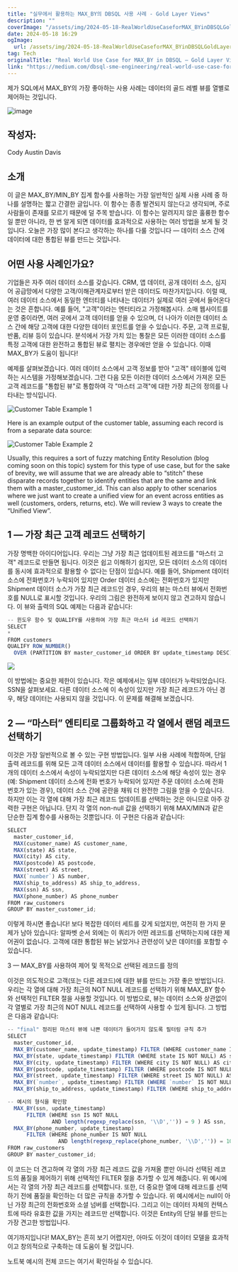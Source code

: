 ```yaml
---
title: "실무에서 활용하는 MAX_BY의 DBSQL 사용 사례 - Gold Layer Views"
description: ""
coverImage: "/assets/img/2024-05-18-RealWorldUseCaseforMAX_BYinDBSQLGoldLayerViews_0.png"
date: 2024-05-18 16:29
ogImage:
  url: /assets/img/2024-05-18-RealWorldUseCaseforMAX_BYinDBSQLGoldLayerViews_0.png
tag: Tech
originalTitle: "Real World Use Case for MAX_BY in DBSQL — Gold Layer Views"
link: "https://medium.com/dbsql-sme-engineering/real-world-use-case-for-max-by-in-dbsql-gold-layer-views-43cd8ad1e170"
---
```


제가 SQL에서 MAX_BY의 가장 좋아하는 사용 사례는 데이터의 골드 레벨 뷰를 열별로 제어하는 것입니다.

![image](/assets/img/2024-05-18-RealWorldUseCaseforMAX_BYinDBSQLGoldLayerViews_0.png)

## 작성자:

Cody Austin Davis

## 소개

<div class="content-ad"></div>

이 글은 MAX_BY/MIN_BY 집계 함수를 사용하는 가장 일반적인 실제 사용 사례 중 하나를 설명하는 짧고 간결한 글입니다. 이 함수는 종종 발견되지 않는다고 생각되며, 주로 사람들이 존재를 모르기 때문에 덜 주목 받습니다. 이 함수는 알려지지 않은 훌륭한 함수일 뿐만 아니라, 한 번 알게 되면 데이터를 효과적으로 사용하는 여러 방법을 보게 될 것입니다. 오늘은 가장 많이 본다고 생각하는 하나를 다룰 것입니다 — 데이터 소스 간에 데이터에 대한 통합된 뷰를 만드는 것입니다.

## 어떤 사용 사례인가요?

기업들은 자주 여러 데이터 소스를 갖습니다. CRM, 앱 데이터, 공개 데이터 소스, 심지어 공급망에서 다양한 고객/이해관계자로부터 받은 데이터도 마찬가지입니다. 이럴 때, 여러 데이터 소스에서 동일한 엔터티를 나타내는 데이터가 실제로 여러 곳에서 들어온다는 것은 흔합니다. 예를 들어, "고객"이라는 엔터티라고 가정해봅시다. 소매 웹사이트를 운영 중이라면, 여러 곳에서 고객 데이터를 얻을 수 있으며, 더 나아가 이러한 데이터 소스 간에 해당 고객에 대한 다양한 데이터 포인트를 얻을 수 있습니다. 주문, 고객 프로필, 반품, 리뷰 등이 있습니다. 분석에서 가장 가치 있는 통찰은 모든 이러한 데이터 소스를 특정 고객에 대한 완전하고 통합된 뷰로 펼치는 경우에만 얻을 수 있습니다. 이때 MAX_BY가 도움이 됩니다!

예제를 살펴보겠습니다. 여러 데이터 소스에서 고객 정보를 받아 "고객" 테이블에 입력하는 시스템을 가정해보겠습니다. 그런 다음 모든 이러한 데이터 소스에서 가져온 모든 고객 레코드를 "통합된 뷰"로 통합하여 각 "마스터 고객"에 대한 가장 최근의 정의를 나타내는 방식입니다.

<div class="content-ad"></div>

![Customer Table Example 1](/assets/img/2024-05-18-RealWorldUseCaseforMAX_BYinDBSQLGoldLayerViews_1.png)

Here is an example output of the customer table, assuming each record is from a separate data source:

![Customer Table Example 2](/assets/img/2024-05-18-RealWorldUseCaseforMAX_BYinDBSQLGoldLayerViews_2.png)

Usually, this requires a sort of fuzzy matching Entity Resolution (blog coming soon on this topic) system for this type of use case, but for the sake of brevity, we will assume that we are already able to “stitch” these disparate records together to identify entities that are the same and link them with a master_customer_id. This can also apply to other scenarios where we just want to create a unified view for an event across entities as well (customers, orders, returns, etc). We will review 3 ways to create the “Unified View”.

<div class="content-ad"></div>

## 1 — 가장 최근 고객 레코드 선택하기

가장 명백한 아이디어입니다. 우리는 그냥 가장 최근 업데이트된 레코드를 "마스터 고객" 레코드로 만들면 됩니다. 이것은 쉽고 이해하기 쉽지만, 모든 데이터 소스의 데이터를 동시에 효과적으로 활용할 수 없다는 단점이 있습니다. 예를 들어, Shipment 데이터 소스에 전화번호가 누락되어 있지만 Order 데이터 소스에는 전화번호가 있지만 Shipment 데이터 소스가 가장 최근 레코드인 경우, 우리의 뷰는 마스터 뷰에서 전화번호를 NULL로 표시할 것입니다. 우리의 그림은 완전하게 보이지 않고 견고하지 않습니다. 이 뷰와 출력의 SQL 예제는 다음과 같습니다:

```js
-- 윈도우 함수 및 QUALIFY를 사용하여 가장 최근 마스터 id 레코드 선택하기
SELECT
*
FROM customers
QUALIFY ROW_NUMBER()
  OVER (PARTITION BY master_customer_id ORDER BY update_timestamp DESC) = 1;
```

<img src="/assets/img/2024-05-18-RealWorldUseCaseforMAX_BYinDBSQLGoldLayerViews_3.png" />

<div class="content-ad"></div>

이 방법에는 중요한 제한이 있습니다. 작은 예제에서는 일부 데이터가 누락되었습니다. SSN을 살펴보세요. 다른 데이터 소스에 이 속성이 있지만 가장 최근 레코드가 아닌 경우, 해당 데이터는 사용되지 않을 것입니다. 이 문제를 해결해 보겠습니다.

## 2 — “마스터” 엔티티로 그룹화하고 각 열에서 랜덤 레코드 선택하기

이것은 가장 일반적으로 볼 수 있는 구현 방법입니다. 일부 사용 사례에 적합하며, 단일 출력 레코드를 위해 모든 고객 데이터 소스에서 데이터를 활용할 수 있습니다. 따라서 1개의 데이터 소스에서 속성이 누락되었지만 다른 데이터 소스에 해당 속성이 있는 경우(예: Shipment 데이터 소스에 전화 번호가 누락되어 있지만 주문 데이터 소스에 전화 번호가 있는 경우), 데이터 소스 간에 공란을 채워 더 완전한 그림을 얻을 수 있습니다. 하지만 이는 각 열에 대해 가장 최근 레코드 업데이트를 선택하는 것은 아니므로 아주 강력한 구현은 아닙니다. 단지 각 열의 non-null 값을 선택하기 위해 MAX/MIN과 같은 단순한 집계 함수를 사용하는 것뿐입니다. 이 구현은 다음과 같습니다:

```js
SELECT
  master_customer_id,
  MAX(customer_name) AS customer_name,
  MAX(state) AS state,
  MAX(city) AS city,
  MAX(postcode) AS postcode,
  MAX(street) AS street,
  MAX(`number`) AS number,
  MAX(ship_to_address) AS ship_to_address,
  MAX(ssn) AS ssn,
  MAX(phone_number) AS phone_number
FROM raw_customers
GROUP BY master_customer_id;
```

<div class="content-ad"></div>

이렇게 하시면 좋습니다! 보다 복잡한 데이터 세트를 갖게 되었지만, 여전히 한 가지 문제가 남아 있습니다: 알파벳 순서 외에는 이 쿼리가 어떤 레코드를 선택하는지에 대한 제어권이 없습니다. 고객에 대한 통합된 뷰는 낡았거나 관련성이 낮은 데이터를 포함할 수 있습니다.

3 — MAX_BY를 사용하여 제어 및 목적으로 선택된 레코드를 정의

이것은 의도적으로 고객(또는 다른 레코드)에 대한 뷰를 만드는 가장 좋은 방법입니다. 우리는 각 열에 대해 가장 최근의 NOT NULL 레코드를 선택하기 위해 MAX_BY 함수와 선택적인 FILTER 절을 사용할 것입니다. 이 방법으로, 뷰는 데이터 소스와 상관없이 각 열별로 가장 최근의 NOT NULL 레코드를 선택하여 사용할 수 있게 됩니다. 그 방법은 다음과 같습니다:

<div class="content-ad"></div>

```js
-- "final" 정리된 마스터 뷰에 나쁜 데이터가 들어가지 않도록 필터링 규칙 추가
SELECT
  master_customer_id,
  MAX_BY(customer_name, update_timestamp) FILTER (WHERE customer_name IS NOT NULL) AS customer_name,
  MAX_BY(state, update_timestamp) FILTER (WHERE state IS NOT NULL) AS state,
  MAX_BY(city, update_timestamp) FILTER (WHERE city IS NOT NULL) AS city,
  MAX_BY(postcode, update_timestamp) FILTER (WHERE postcode IS NOT NULL) AS postcode,
  MAX_BY(street, update_timestamp) FILTER (WHERE street IS NOT NULL) AS street,
  MAX_BY(`number`, update_timestamp) FILTER (WHERE `number` IS NOT NULL) AS number,
  MAX_BY(ship_to_address, update_timestamp) FILTER (WHERE ship_to_address IS NOT NULL) AS ship_to_address,

-- 예시의 형식을 확인함
  MAX_BY(ssn, update_timestamp)
      FILTER (WHERE ssn IS NOT NULL
              AND length(regexp_replace(ssn, '\\D','')) = 9 ) AS ssn,
  MAX_BY(phone_number, update_timestamp)
      FILTER (WHERE phone_number IS NOT NULL
                AND length(regexp_replace(phone_number, '\\D','')) = 10) AS phone_number
FROM raw_customers
GROUP BY master_customer_id;
```

이 코드는 더 견고하며 각 열의 가장 최근 레코드 값을 가져올 뿐만 아니라 선택된 레코드의 품질을 제어하기 위해 선택적인 FILTER 절을 추가할 수 있게 해줍니다. 위 예시에서는 각 열의 가장 최근 레코드를 선택합니다. 또한, 더 중요한 열에 대해 레코드를 선택하기 전에 품질을 확인하는 더 많은 규칙을 추가할 수 있습니다. 위 예시에서는 null이 아닌 가장 최근의 전화번호와 소셜 넘버를 선택합니다. 그리고 이는 데이터 자체의 컨텍스트에 따라 유효한 값을 가지는 레코드만 선택합니다. 이것은 Entity의 단일 뷰를 만드는 가장 견고한 방법입니다.

여기까지입니다! MAX_BY는 흔히 보기 어렵지만, 아마도 이것이 데이터 모델을 효과적이고 창의적으로 구축하는 데 도움이 될 것입니다.

노트북 예시의 전체 코드는 여기서 확인하실 수 있습니다.

